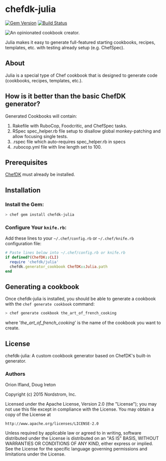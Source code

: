# chefdk-julia
[![Gem Version](https://badge.fury.io/rb/chefdk-julia.svg)](https://badge.fury.io/rb/chefdk-julia)
[![Build Status](https://travis-ci.org/Nordstrom/chefdk-julia.svg?branch=master)](https://travis-ci.org/Nordstrom/chefdk-julia)

<img src='https://cdn.rawgit.com/Nordstrom/chefdk-julia/master/julia-icon.svg' style='float:left'/>

An opinionated cookbook creator.

Julia makes it easy to generate full-featured starting cookbooks, recipes, templates, etc.
with testing already setup (e.g. ChefSpec).

## About
Julia is a special type of Chef cookbook that is designed to generate code (cookbooks, recipes, templates, etc.).

## How is it better than the basic ChefDK generator?

Generated Cookbooks will contain:
1. Rakefile with RuboCop, Foodcritic, and ChefSpec tasks.
2. RSpec spec_helper.rb file setup to disallow global monkey-patching and allow focusing single tests.
3. .rspec file which auto-requires spec_helper.rb in specs
4. .rubocop.yml file with line length set to 100.


## Prerequisites
[ChefDK](https://downloads.chef.io/chef-dk/) must already be installed.

## Installation

### Install the Gem:

```bash
> chef gem install chefdk-julia
```

### Configure Your `knife.rb`:
Add these lines to your `~/.chef/config.rb` or `~/.chef/knife.rb` configuration file:

```ruby
# Paste lines below into ~/.chef/config.rb or knife.rb
if defined?(ChefDK::CLI)
  require 'chefdk/julia'
  chefdk.generator_cookbook ChefDK::Julia.path
end
```

## Generating a cookbook
Once chefdk-julia is installed, you should be able to generate a cookbook with the `chef generate cookbook` command:

```bash
> chef generate cookbook the_art_of_french_cooking
```

where '*the_art_of_french_cooking*' is the name of the cookbook you want to create.

## License

chefdk-julia: A custom cookbook generator based on ChefDK's built-in generator.

### Authors
Orion Ifland, Doug Ireton

Copyright (c) 2015 Nordstrom, Inc.

Licensed under the Apache License, Version 2.0 (the "License");
you may not use this file except in compliance with the License.
You may obtain a copy of the License at

    http://www.apache.org/licenses/LICENSE-2.0

Unless required by applicable law or agreed to in writing, software
distributed under the License is distributed on an "AS IS" BASIS,
WITHOUT WARRANTIES OR CONDITIONS OF ANY KIND, either express or implied.
See the License for the specific language governing permissions and
limitations under the License.
